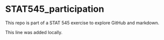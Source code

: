 # STAT545_participation
This repo is part of a STAT 545 exercise to explore GitHub and markdown.

This line was added locally.